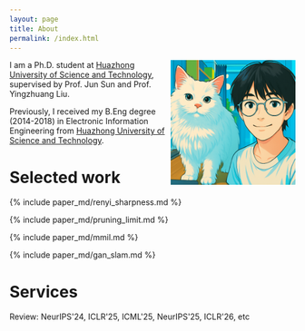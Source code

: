 ```yaml
---
layout: page
title: About
permalink: /index.html
---
```


<img style="float:right; padding-left:10px" src="images/selfandcat.jpg" width="220" height="220">

I am a Ph.D. student at [Huazhong University of Science and Technology](https://english.hust.edu.cn/), supervised by Prof. Jun Sun and Prof. Yingzhuang Liu. 

Previously, I received my B.Eng degree (2014-2018) in Electronic Information Engineering from [Huazhong University of Science and Technology](https://english.hust.edu.cn/).

<!-- News -->

# Selected work

{% include paper_md/renyi_sharpness.md %}

<!-- -->
{% include paper_md/pruning_limit.md %}

<!-- -->
{% include paper_md/mmil.md %}

<!-- -->
{% include paper_md/gan_slam.md %}

# Services
Review: NeurIPS'24, ICLR'25, ICML'25, NeurIPS'25, ICLR'26, etc


<script>
document.addEventListener('click', function (e) {
  const btn = e.target.closest('.newbadges .newbadge[data-tab]');
  if (!btn) return;
  const wrap = btn.closest('.newbadges');
  const tab = btn.dataset.tab;
  wrap.dataset.open = (wrap.dataset.open === tab) ? '' : tab;
});
</script>
